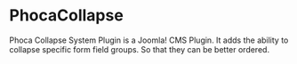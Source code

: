 # PhocaCollapse
 Phoca Collapse System Plugin is a Joomla! CMS Plugin. It adds the ability to collapse specific form field groups. So that they can be better ordered.
